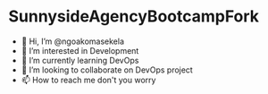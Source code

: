 # SunnysideAgencyBootcampFork
- 👋 Hi, I’m @ngoakomasekela
- 👀 I’m interested in Development
- 🌱 I’m currently learning DevOps
- 💞️ I’m looking to collaborate on DevOps project
- 📫 How to reach me don't you worry
